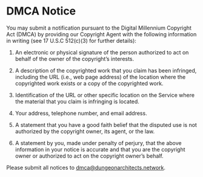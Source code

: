 ---
---
# DMCA Notice

You may submit a notification pursuant to the Digital Millennium Copyright Act (DMCA) by providing our Copyright Agent with the following information in writing (see 17 U.S.C 512(c)(3) for further details):

1. An electronic or physical signature of the person authorized to act on behalf of the owner of the copyright’s interests.

2. A description of the copyrighted work that you claim has been infringed, including the URL (i.e., web page address) of the location where the copyrighted work exists or a copy of the copyrighted work.

3. Identification of the URL or other specific location on the Service where the material that you claim is infringing is located.

4. Your address, telephone number, and email address.

5. A statement that you have a good faith belief that the disputed use is not authorized by the copyright owner, its agent, or the law.

6. A statement by you, made under penalty of perjury, that the above information in your notice is accurate and that you are the copyright owner or authorized to act on the copyright owner’s behalf.

Please submit all notices to dmca@dungeonarchitects.network.
